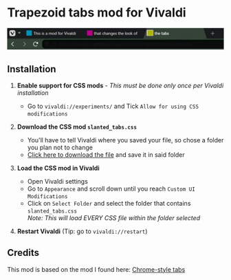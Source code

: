 # Trapezoid tabs mod for Vivaldi
![Demo](https://github.com/DavidBevi/vivaldi_trapezoid_tabs/blob/main/demo.gif?raw=true)

## Installation
1. **Enable support for CSS mods** - *This must be done only once per Vivaldi installation*
   - Go to `vivaldi://experiments/` and Tick `Allow for using CSS modifications`

2. **Download the CSS mod `slanted_tabs.css`**
   - You'll have to tell Vivaldi where you saved your file, so chose a folder you plan not to change
   - [Click here to download the file](https://github.com/DavidBevi/vivaldi_trapezoid_tabs/releases/download/v1/slanted_tabs.css) and save it in said folder

3. **Load the CSS mod in Vivaldi**
   - Open Vivaldi settings
   - Go to `Appearance` and scroll down until you reach `Custom UI Modifications`
   - Click on `Select Folder` and select the folder that contains `slanted_tabs.css`</br>*Note: This will load EVERY CSS file within the folder selected*

4. **Restart Vivaldi** (Tip: go to `vivaldi://restart`)

## Credits
This mod is based on the mod I found here: [Chrome-style tabs](https://forum.vivaldi.net/topic/36887/chrome-style-tabs)
